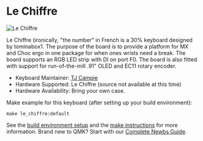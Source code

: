# Le Chiffre

![Le Chiffre](https://i.imgur.com/X1WsUmd.png)

Le Chiffre (ironically, "the number" in French is a 30% keyboard designed by tominabox1.  The purpose of the board is to provide a platform for MX and Choc ergo in one package for when ones wrists need a break. The board supports an RGB LED strip with DI on port F0. The board is also fitted with support for run-of-the-mill .91" OLED and EC11 rotary encoder.  

* Keyboard Maintainer: [TJ Campie](https://github.com/tominabox1)
* Hardware Supported: Le Chiffre (source not available at this time)
* Hardware Availability: Bring your own case.

Make example for this keyboard (after setting up your build environment):

    make le_chiffre:default

See the [build environment setup](https://docs.qmk.fm/#/getting_started_build_tools) and the [make instructions](https://docs.qmk.fm/#/getting_started_make_guide) for more information. Brand new to QMK? Start with our [Complete Newbs Guide](https://docs.qmk.fm/#/newbs).
